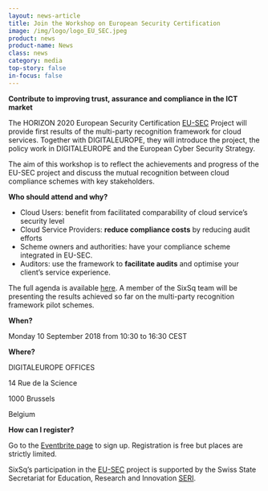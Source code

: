 ```yaml
---
layout: news-article
title: Join the Workshop on European Security Certification
image: /img/logo/logo_EU_SEC.jpeg
product: news
product-name: News
class: news
category: media
top-story: false
in-focus: false
---
```


**Contribute to improving trust, assurance and compliance in the ICT market**

The HORIZON 2020 European Security Certification [EU-SEC](http://www.sec-cert.eu/) Project will provide first results of the multi-party recognition framework for cloud services. Together with DIGITALEUROPE, they will introduce the project, the policy work in DIGITALEUROPE and the European Cyber Security Strategy.

The aim of this workshop is to reflect the achievements and progress of the EU-SEC project and discuss the mutual recognition between cloud compliance schemes with key stakeholders.

**Who should attend and why?**

- Cloud Users: benefit from facilitated comparability of cloud service’s security level
- Cloud Service Providers: **reduce compliance costs** by reducing audit efforts
- Scheme owners and authorities: have your compliance scheme integrated in EU-SEC. 
- Auditors: use the framework to **facilitate audits** and optimise your client’s service experience.

The full agenda is available [here](https://cdn0.scrvt.com/fokus/97a05e0223ad853f/5c12826a9af6/EU-SEC-Workshop-Announcement---Agenda---2018-09-03.pdf).  A member of the SixSq team will be presenting the results achieved so far on the multi-party recognition framework pilot schemes. 


**When?**

Monday 10 September 2018 from 10:30 to 16:30 CEST

**Where?**

DIGITALEUROPE OFFICES

14 Rue de la Science

1000 Brussels

Belgium

**How can I register?**

Go to the [Eventbrite page](https://www.eventbrite.com/e/workshop-on-european-security-certification-tickets-48029580769) to sign up. Registration is free but places are strictly limited. 

SixSq’s participation in the [EU-SEC](https://sixsq.com/r-and-d/eusec) project is supported by the Swiss State Secretariat for Education, Research and Innovation [SERI](https://www.sbfi.admin.ch/sbfi/en/home.html).



